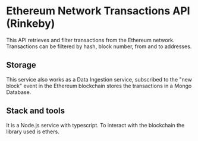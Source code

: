 # Ethereum Network Transactions API (Rinkeby)

This API retrieves and filter transactions from the Ethereum network. Transactions can be filtered by hash, block number, from and to addresses.

## Storage

This service also works as a Data Ingestion service, subscribed to the "new block" event in the Ethereum blockchain stores the transactions in a Mongo Database.

## Stack and tools

It is a Node.js service with typescript. To interact with the blockchain the library used is ethers.